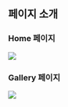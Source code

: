 ## 페이지 소개

### Home 페이지
<img src="https://file.notion.so/f/f/2902bfd9-47b6-49c5-8e2f-9a8be2b2604c/d2b72e63-377d-4b71-a93d-ce3cea0d86cb/%E1%84%89%E1%85%B3%E1%84%8F%E1%85%B3%E1%84%85%E1%85%B5%E1%86%AB%E1%84%89%E1%85%A3%E1%86%BA_2023-09-13_%E1%84%8B%E1%85%A9%E1%84%92%E1%85%AE_1.30.37.png?id=3f4edfe8-a9af-4ed6-8c0e-da69064f883a&table=block&spaceId=2902bfd9-47b6-49c5-8e2f-9a8be2b2604c&expirationTimestamp=1695362400000&signature=oYqV_RJm5SRmLaXCaSnkjjn_BBfedUGl0sz8R-eETWU&downloadName=%E1%84%89%E1%85%B3%E1%84%8F%E1%85%B3%E1%84%85%E1%85%B5%E1%86%AB%E1%84%89%E1%85%A3%E1%86%BA+2023-09-13+%E1%84%8B%E1%85%A9%E1%84%92%E1%85%AE+1.30.37.png">

### Gallery 페이지
<img src="https://file.notion.so/f/f/2902bfd9-47b6-49c5-8e2f-9a8be2b2604c/50021450-31c5-482d-b91f-4d773a718e9a/%E1%84%89%E1%85%B3%E1%84%8F%E1%85%B3%E1%84%85%E1%85%B5%E1%86%AB%E1%84%89%E1%85%A3%E1%86%BA_2023-09-21_%E1%84%8B%E1%85%A9%E1%84%92%E1%85%AE_2.58.19.png?id=24351214-f566-4630-b241-95403100d234&table=block&spaceId=2902bfd9-47b6-49c5-8e2f-9a8be2b2604c&expirationTimestamp=1695362400000&signature=3eLlJh78Ixfl-hjwk7SbR6C5oYxgzoCcdYyAM1R5Ssk&downloadName=%E1%84%89%E1%85%B3%E1%84%8F%E1%85%B3%E1%84%85%E1%85%B5%E1%86%AB%E1%84%89%E1%85%A3%E1%86%BA+2023-09-21+%E1%84%8B%E1%85%A9%E1%84%92%E1%85%AE+2.58.19.png">
